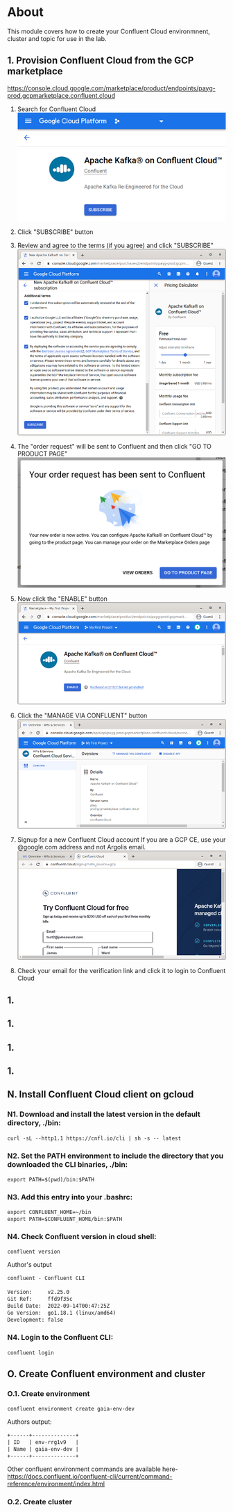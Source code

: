 # About 

This module covers how to create your Confluent Cloud environmnent, cluster and topic for use in the lab.

## 1. Provision Confluent Cloud from the GCP marketplace
https://console.cloud.google.com/marketplace/product/endpoints/payg-prod.gcpmarketplace.confluent.cloud

1. Search for Confluent Cloud
![CC](../00-images/cc1.png) 

2. Click "SUBSCRIBE" button

3. Review and agree to the terms (if you agree) and click "SUBSCRIBE"
![CC](../00-images/cc2.png)  

4. The "order request" will be sent to Confluent and then click "GO TO PRODUCT PAGE"
![CC](../00-images/cc3.png)  

5. Now click the "ENABLE" button
![CC](../00-images/cc4.png)  

6. Click the "MANAGE VIA CONFLUENT" button
![CC](../00-images/cc5.png)  

7. Signup for a new Confluent Cloud account
If you are a GCP CE, use your @google.com address and not Argolis email.
![CC](../00-images/cc6.png)  

8. Check your email for the verification link and click it to login to Confluent Cloud



## 1.

## 1.

## 1.
## 1.

## N. Install Confluent Cloud client on gcloud

### N1. Download and install the latest version in the default directory, ./bin:
```
curl -sL --http1.1 https://cnfl.io/cli | sh -s -- latest
```

### N2. Set the PATH environment to include the directory that you downloaded the CLI binaries, ./bin:
```
export PATH=$(pwd)/bin:$PATH
```

### N3. Add this entry into your .bashrc:
```
export CONFLUENT_HOME=~/bin
export PATH=$CONFLUENT_HOME/bin:$PATH
```

### N4. Check Confluent version in cloud shell:
```
confluent version
```

Author's output
```
confluent - Confluent CLI

Version:     v2.25.0
Git Ref:     ffd9f35c
Build Date:  2022-09-14T00:47:25Z
Go Version:  go1.18.1 (linux/amd64)
Development: false
```

### N4. Login to the Confluent CLI:
```
confluent login
```

## O. Create Confluent environment and cluster

### O.1. Create environment
```
confluent environment create gaia-env-dev
```

Authors output:
```
+------+--------------+
| ID   | env-rrg1v9   |
| Name | gaia-env-dev |
+------+--------------+
```

Other confluent environment commands are available here-
https://docs.confluent.io/confluent-cli/current/command-reference/environment/index.html

### O.2. Create cluster




